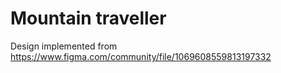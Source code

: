 # Mountain traveller

Design implemented from https://www.figma.com/community/file/1069608559813197332
